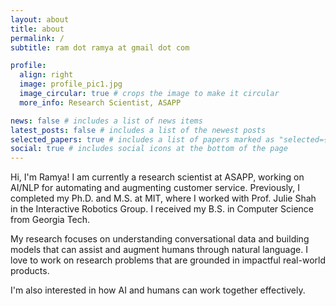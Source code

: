 ```yaml
---
layout: about
title: about
permalink: /
subtitle: ram dot ramya at gmail dot com

profile:
  align: right
  image: profile_pic1.jpg
  image_circular: true # crops the image to make it circular
  more_info: Research Scientist, ASAPP

news: false # includes a list of news items
latest_posts: false # includes a list of the newest posts
selected_papers: true # includes a list of papers marked as "selected={true}"
social: true # includes social icons at the bottom of the page
---
```


Hi, I'm Ramya! I am currently a research scientist at ASAPP, working on AI/NLP for automating and augmenting customer service. Previously, I completed my Ph.D. and M.S. at MIT, where I worked with Prof. Julie Shah in the Interactive Robotics Group. I received my B.S. in Computer Science from Georgia Tech.

My research focuses on understanding conversational data and building models that can assist and augment humans through natural language. I love to work on research problems that are grounded in impactful real-world products.

I'm also interested in how AI and humans can work together effectively.
